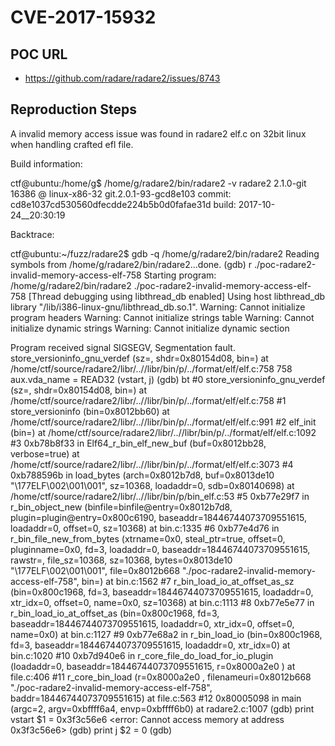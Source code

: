 # CVE-2017-15932

## POC URL
- https://github.com/radare/radare2/issues/8743

## Reproduction Steps

A invalid memory access issue was found in radare2 elf.c on 32bit linux when handling crafted efl file.

Build information:

ctf@ubuntu:/home/g$ /home/g/radare2/bin/radare2 -v
radare2 2.1.0-git 16386 @ linux-x86-32 git.2.0.1-93-gcd8e103
commit: cd8e1037cd530560dfecdde224b5b0d0fafae31d build: 2017-10-24__20:30:19

Backtrace:

ctf@ubuntu:~/fuzz/radare2$ gdb -q /home/g/radare2/bin/radare2
Reading symbols from /home/g/radare2/bin/radare2...done.
(gdb) r ./poc-radare2-invalid-memory-access-elf-758 
Starting program: /home/g/radare2/bin/radare2 ./poc-radare2-invalid-memory-access-elf-758
[Thread debugging using libthread_db enabled]
Using host libthread_db library "/lib/i386-linux-gnu/libthread_db.so.1".
Warning: Cannot initialize program headers
Warning: Cannot initialize strings table
Warning: Cannot initialize dynamic strings
Warning: Cannot initialize dynamic section

Program received signal SIGSEGV, Segmentation fault.
store_versioninfo_gnu_verdef (sz=<optimized out>, shdr=0x80154d08, bin=<optimized out>) at /home/ctf/source/radare2/libr/..//libr/bin/p/../format/elf/elf.c:758
758			aux.vda_name = READ32 (vstart, j)
(gdb) bt
#0  store_versioninfo_gnu_verdef (sz=<optimized out>, shdr=0x80154d08, bin=<optimized out>) at /home/ctf/source/radare2/libr/..//libr/bin/p/../format/elf/elf.c:758
#1  store_versioninfo (bin=0x8012bb60) at /home/ctf/source/radare2/libr/..//libr/bin/p/../format/elf/elf.c:991
#2  elf_init (bin=<optimized out>) at /home/ctf/source/radare2/libr/..//libr/bin/p/../format/elf/elf.c:1092
#3  0xb78b8f33 in Elf64_r_bin_elf_new_buf (buf=0x8012bb28, verbose=true) at /home/ctf/source/radare2/libr/..//libr/bin/p/../format/elf/elf.c:3073
#4  0xb788596b in load_bytes (arch=0x8012b7d8, buf=0x8013de10 "\177ELF\002\001\001", sz=10368, loadaddr=0, sdb=0x80140698) at /home/ctf/source/radare2/libr/..//libr/bin/p/bin_elf.c:53
#5  0xb77e29f7 in r_bin_object_new (binfile=binfile@entry=0x8012b7d8, plugin=plugin@entry=0x800c6190, baseaddr=18446744073709551615, loadaddr=0, offset=0, sz=10368) at bin.c:1335
#6  0xb77e4d76 in r_bin_file_new_from_bytes (xtrname=0x0, steal_ptr=true, offset=0, pluginname=0x0, fd=3, loadaddr=0, baseaddr=18446744073709551615, rawstr=<optimized out>, file_sz=10368, sz=10368, 
    bytes=0x8013de10 "\177ELF\002\001\001", file=0x8012b668 "./poc-radare2-invalid-memory-access-elf-758", bin=<optimized out>) at bin.c:1562
#7  r_bin_load_io_at_offset_as_sz (bin=0x800c1968, fd=3, baseaddr=18446744073709551615, loadaddr=0, xtr_idx=0, offset=0, name=0x0, sz=10368) at bin.c:1113
#8  0xb77e5e77 in r_bin_load_io_at_offset_as (bin=0x800c1968, fd=3, baseaddr=18446744073709551615, loadaddr=0, xtr_idx=0, offset=0, name=0x0) at bin.c:1127
#9  0xb77e68a2 in r_bin_load_io (bin=0x800c1968, fd=3, baseaddr=18446744073709551615, loadaddr=0, xtr_idx=0) at bin.c:1020
#10 0xb7d940e6 in r_core_file_do_load_for_io_plugin (loadaddr=0, baseaddr=18446744073709551615, r=0x8000a2e0 <r>) at file.c:406
#11 r_core_bin_load (r=0x8000a2e0 <r>, filenameuri=0x8012b668 "./poc-radare2-invalid-memory-access-elf-758", baddr=18446744073709551615) at file.c:563
#12 0x80005098 in main (argc=2, argv=0xbffff6a4, envp=0xbffff6b0) at radare2.c:1007
(gdb) print vstart
$1 = 0x3f3c56e6 <error: Cannot access memory at address 0x3f3c56e6>
(gdb) print j
$2 = 0
(gdb)
